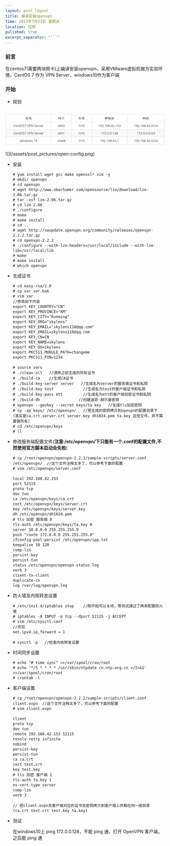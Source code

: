 ```yaml
---
layout: post_layout
title: 编译安装openvpn
time: 2017年7月23日 星期天
location: 昆明
pulished: true
excerpt_separator: "```"
---
```


### 前言

在centos7(需要两块网卡)上编译安装openvpn，采用VMware虚拟机做为实验环境，CentOS 7 作为 VPN Server，windows10作为客户端

### 开始

+ 规划

<br>
<img src="/assets/post_pictures/open-config.png" width="650">
&nbsp;
<br>
![](/assets/post_pictures/open-config.png)

+ 安装

  ```shell
  # yum install wget gcc make openssl* vim -y 
  # mkdir openvpn
  # cd openvpn
  # wget http://www.oberhumer.com/opensource/lzo/download/lzo-2.06.tar.gz
  # tar -xvf lzo-2.06.tar.gz
  # cd lzo-2.06
  # ./configure
  # make
  # make install
  # cd ..
  # wget http://swupdate.openvpn.org/community/releases/openvpn-2.2.2.tar.gz
  # cd openvpn-2.2.2
  # ./configure --with-lzo-headers=/usr/local/include --with-lzo-lib=/usr/local/lib
  # make
  # make install
  # which openvpn
  ```

+ 生成证书

  ```shell
  # cd easy-rsa/2.0
  # cp var var.bak
  # vim var
  //修改如下内容
  export KEY_COUNTRY="CN"
  export KEY_PROVINCE="KM"
  export KEY_CITY="Kunming"
  export KEY_ORG="skylens"
  export KEY_EMAIL="skylens116@qq.com"
  export KEY_EMAIL=skylens116@qq.com
  export KEY_CN=CN
  export KEY_NAME=skylens
  export KEY_OU=skylens
  export PKCS11_MODULE_PATH=changeme
  export PKCS11_PIN=1234

  # source vars
  # ./clean-all   //清除之前生成的所有证书
  # ./build-ca    //生成CA证书
  # ./build-key-server server   //生成名为server的服务端证书和私钥
  # ./build-key test			 //生成名为test的客户端证书和私钥
  # ./build-key-pass ett		 //生成名为ett的客户端加密证书和私钥
  # ./build-dh                 //创建迪菲·赫尔曼密钥
  # openvpn --genkey --secret keys/ta.key   //生成tls加密密钥
  # cp -ap keys/ /etc/openvpn/   //把生成的密钥拷贝到opevpn的配置目录下 (其实是ca.crt server.crt server.key dh1024.pem ta.key 这些文件，并不需要靠所有)
  # cd /etc/openvpn/keys
  # ll
  ```

+ 修改服务端配置文件(**注意:/etc/openvpn/下只能有一个.conf的配置文件,不然使用官方脚本启动会失败**)

  ```shell
  # cp /root/openvpn/openvpn-2.2.2/sample-scripts/server.conf /etc/openvpn/  //这个文件注释太多了，可以参考下面的配置
  # vim /etc/openvpn/server.conf

  local 192.168.42.153
  port 52115
  proto tcp
  dev tun
  ca /etc/openvpn/keys/ca.crt
  cert /etc/openvpn/keys/server.crt
  key /etc/openvpn/keys/server.key
  dh /etc/openvpn/dh1024.pem
  # tls 加密 服务端 0 
  tls-auth /etc/openvpn/keys/ta.key 0
  server 10.8.0.0 255.255.255.0
  push "route 172.0.0.0 255.255.255.0"
  ifconfig-pool-persist /etc/openvpn/ipp.txt
  keepalive 10 120
  comp-lzo
  persist-key
  persist-tun
  status /etc/openvpn/openvpn-status.log
  verb 3
  client-to-client
  duplicate-cn
  log /var/log/openvpn.log
  ```

+ 防火墙及内核转发设置

  ```shell
  # /etc/init.d/iptables stop    //刚开始可以关闭，等测试通过了再来配置防火墙
  # iptables -A INPUT -p tcp --dport 52115 -j ACCEPT
  # vim /etc/sysctl.conf
  //添加
  net.ipv4.ip_forward = 1

  # sysctl -p   //检查内核转发设置
  ```

+ 时间同步设置

  ```shell
  # echo "# time sync" >>/var/spool/cron/root
  # echo '*/5 * * * * /usr/sbin/ntpdate cn.ntp.org.cn >/2>&1' >>/var/spool/cron/root
  # crontab -l
  ```

+ 客户端设置

  ```shell
  # cp /root/openvpn/openvpn-2.2.2/sample-scripts/client.conf client.ovpn  //这个文件注释太多了，可以参考下面的配置
  # vim client.ovpn

  client
  proto tcp
  dev tun
  remote 192.168.42.153 52115
  resolv-retry infinite
  nobind
  persist-key
  persist-tun
  ca ca.crt
  cert test.crt
  key test.key
  # tls 加密 客户端 1
  tls-auth ta.key 1
  ns-cert-type server
  comp-lzo
  verb 3

  // 把client.ovpn及客户端对应的证书及密钥拷贝到客户端上并都在同一级目录(ca.crt test.crt test.key ta.key)
  ```

+ 测试

  在windows10上 ping 172.0.0.128，不能 ping 通，打开 OpenVPN 客户端，之后能 ping 通


